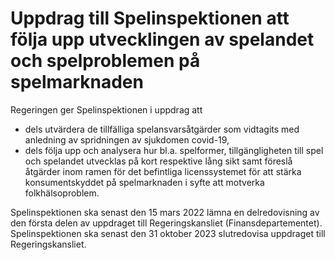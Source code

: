 # Uppdrag till Spelinspektionen att följa upp utvecklingen av spelandet och spelproblemen på spelmarknaden

Regeringen ger Spelinspektionen i uppdrag att

* dels utvärdera de tillfälliga spelansvarsåtgärder som vidtagits med
anledning av spridningen av sjukdomen covid-19,
* dels följa upp och analysera hur bl.a. spelformer, tillgängligheten till
spel och spelandet utvecklas på kort respektive lång sikt samt föreslå åtgärder inom ramen för det befintliga licenssystemet för att stärka konsumentskyddet på spelmarknaden i syfte att motverka
folkhälsoproblem.

Spelinspektionen ska senast den 15 mars 2022 lämna en delredovisning av den första delen av uppdraget till Regeringskansliet (Finansdepartementet). Spelinspektionen ska senast den 31 oktober 2023 slutredovisa uppdraget till Regeringskansliet.
